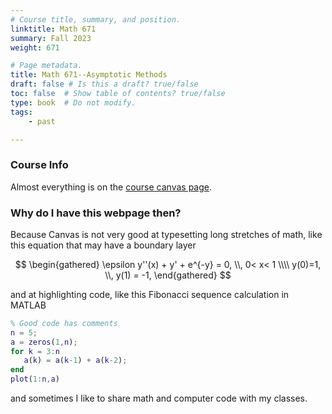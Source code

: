 ```yaml
---
# Course title, summary, and position.
linktitle: Math 671
summary: Fall 2023
weight: 671

# Page metadata.
title: Math 671--Asymptotic Methods
draft: false # Is this a draft? true/false
toc: false  # Show table of contents? true/false
type: book  # Do not modify.
tags: 
    - past

---
```


### Course Info
Almost everything is on the [course canvas page](https://njit.instructure.com/courses/31528).

### Why do I have this webpage then?

Because Canvas is not very good at typesetting long stretches of math, like this equation that may have a boundary layer

$$
\begin{gathered}
\epsilon y''(x) + y' + e^{-y} = 0, \\, 0< x< 1 \\\\
y(0)=1,   \\, y(1) = -1,
\end{gathered}
$$

and at highlighting code, like this Fibonacci sequence calculation in MATLAB

```matlab
% Good code has comments
n = 5;
a = zeros(1,n);
for k = 3:n
   a(k) = a(k-1) + a(k-2);
end
plot(1:n,a)
```
and sometimes I like to share math and computer code with my classes.